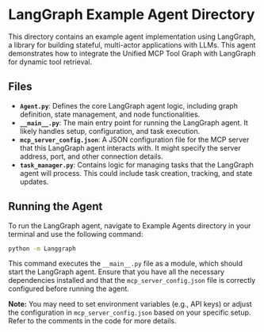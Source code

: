 # LangGraph Example Agent Directory

This directory contains an example agent implementation using LangGraph, a library for building stateful, multi-actor applications with LLMs. This agent demonstrates how to integrate the Unified MCP Tool Graph with LangGraph for dynamic tool retrieval.

## Files

- **`Agent.py`**: Defines the core LangGraph agent logic, including graph definition, state management, and node functionalities.
- **`__main__.py`**: The main entry point for running the LangGraph agent. It likely handles setup, configuration, and task execution.
- **`mcp_server_config.json`**: A JSON configuration file for the MCP server that this LangGraph agent interacts with. It might specify the server address, port, and other connection details.
- **`task_manager.py`**: Contains logic for managing tasks that the LangGraph agent will process. This could include task creation, tracking, and state updates.

## Running the Agent

To run the LangGraph agent, navigate to Example Agents directory in your terminal and use the following command:

```bash
python -m Langgraph
```

This command executes the `__main__.py` file as a module, which should start the LangGraph agent. Ensure that you have all the necessary dependencies installed and that the `mcp_server_config.json` file is correctly configured before running the agent.

**Note:** You may need to set environment variables (e.g., API keys) or adjust the configuration in `mcp_server_config.json` based on your specific setup. Refer to the comments in the code for more details.
